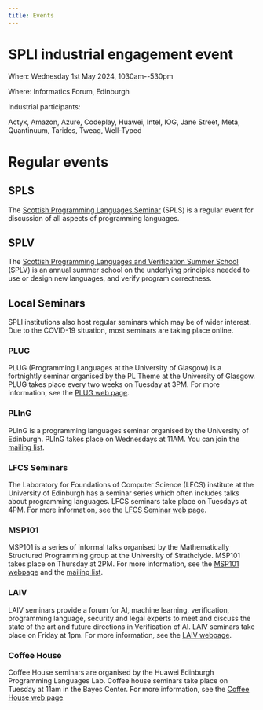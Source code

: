 ```yaml
---
title: Events
---
```


# SPLI industrial engagement event

When: Wednesday 1st May 2024, 1030am--530pm

Where: Informatics Forum, Edinburgh

Industrial participants:

Actyx, Amazon, Azure, Codeplay, Huawei, Intel, IOG, Jane Street, Meta, Quantinuum, Tarides, Tweag, Well-Typed

# Regular events

## SPLS

The [Scottish Programming Languages Seminar](spls/) (SPLS) is a regular event for discussion of all aspects of programming languages.

## SPLV

The [Scottish Programming Languages and Verification Summer School](splv/) (SPLV) is an annual summer school on the underlying principles needed to use or design new languages, and verify program correctness.

## Local Seminars

SPLI institutions also host regular seminars which may be of wider interest. Due to the COVID-19 situation, most seminars are taking place online.

### PLUG
PLUG (Programming Languages at the University of Glasgow) is a fortnightly seminar organised by the PL Theme at the University of Glasgow. PLUG takes place every two weeks on Tuesday at 3PM. For more information, see the [PLUG web page](http://www.dcs.gla.ac.uk/plug/).

### PLInG
PLInG is a programming languages seminar organised by the University of Edinburgh. PLInG takes place on Wednesdays at 11AM. You can join the [mailing list](http://lists.inf.ed.ac.uk/mailman/listinfo/pl-interest).

### LFCS Seminars
The Laboratory for Foundations of Computer Science (LFCS) institute at the University of Edinburgh has a seminar series which often includes talks about programming languages. LFCS seminars take place on Tuesdays at 4PM. For more information, see the [LFCS Seminar web page](https://web.inf.ed.ac.uk/lfcs/events/lfcs-seminars).

### MSP101
MSP101 is a series of informal talks organised by the Mathematically Structured Programming group at the University of Strathclyde. MSP101 takes place on Thursday at 2PM. For more information, see the [MSP101 webpage](https://msp.cis.strath.ac.uk/msp101.html) and the [mailing list](https://lists.cis.strath.ac.uk/mailman/listinfo/msp-interest).

### LAIV
LAIV seminars provide a forum for AI, machine learning, verification, programming language, security and legal experts to meet and discuss the state of the art and future directions in Verification of AI. LAIV seminars take place on Friday at 1pm. For more information, see the [LAIV webpage](https://laiv.uk/laiv-seminars/).

### Coffee House
Coffee House seminars are organised by the Huawei Edinburgh Programming Languages Lab. Coffee house seminars take place on Tuesday at 11am in the Bayes Center. For more information, see the [Coffee House web page](https://blogs.ed.ac.uk/he-lab/category/tech-talk/coffee-house/.)

